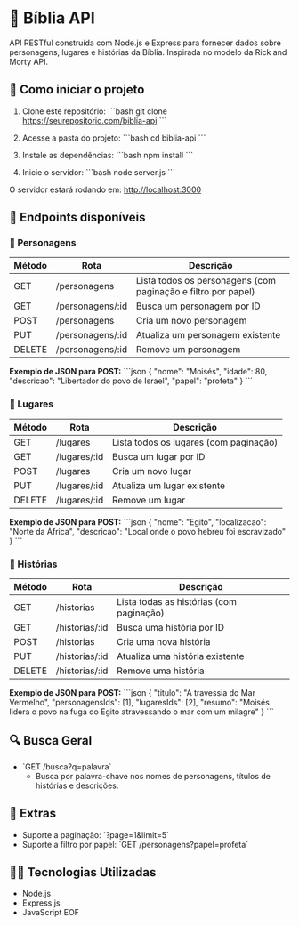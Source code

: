# 📖 Bíblia API

API RESTful construída com Node.js e Express para fornecer dados sobre personagens, lugares e histórias da Bíblia. Inspirada no modelo da Rick and Morty API.

## 🚀 Como iniciar o projeto

1. Clone este repositório:
\`\`\`bash
git clone https://seurepositorio.com/biblia-api
\`\`\`

2. Acesse a pasta do projeto:
\`\`\`bash
cd biblia-api
\`\`\`

3. Instale as dependências:
\`\`\`bash
npm install
\`\`\`

4. Inicie o servidor:
\`\`\`bash
node server.js
\`\`\`

O servidor estará rodando em: [http://localhost:3000](http://localhost:3000)

## 📌 Endpoints disponíveis

### 🔹 Personagens

| Método | Rota                  | Descrição                              |
|--------|-----------------------|----------------------------------------|
| GET    | /personagens          | Lista todos os personagens (com paginação e filtro por papel) |
| GET    | /personagens/:id      | Busca um personagem por ID             |
| POST   | /personagens          | Cria um novo personagem                |
| PUT    | /personagens/:id      | Atualiza um personagem existente       |
| DELETE | /personagens/:id      | Remove um personagem                   |

**Exemplo de JSON para POST:**
\`\`\`json
{
  "nome": "Moisés",
  "idade": 80,
  "descricao": "Libertador do povo de Israel",
  "papel": "profeta"
}
\`\`\`

### 🔹 Lugares

| Método | Rota            | Descrição                           |
|--------|-----------------|-------------------------------------|
| GET    | /lugares        | Lista todos os lugares (com paginação) |
| GET    | /lugares/:id    | Busca um lugar por ID               |
| POST   | /lugares        | Cria um novo lugar                  |
| PUT    | /lugares/:id    | Atualiza um lugar existente         |
| DELETE | /lugares/:id    | Remove um lugar                     |

**Exemplo de JSON para POST:**
\`\`\`json
{
  "nome": "Egito",
  "localizacao": "Norte da África",
  "descricao": "Local onde o povo hebreu foi escravizado"
}
\`\`\`

### 🔹 Histórias

| Método | Rota             | Descrição                          |
|--------|------------------|------------------------------------|
| GET    | /historias       | Lista todas as histórias (com paginação) |
| GET    | /historias/:id   | Busca uma história por ID          |
| POST   | /historias       | Cria uma nova história             |
| PUT    | /historias/:id   | Atualiza uma história existente    |
| DELETE | /historias/:id   | Remove uma história                |

**Exemplo de JSON para POST:**
\`\`\`json
{
  "titulo": "A travessia do Mar Vermelho",
  "personagensIds": [1],
  "lugaresIds": [2],
  "resumo": "Moisés lidera o povo na fuga do Egito atravessando o mar com um milagre"
}
\`\`\`

## 🔍 Busca Geral

- \`GET /busca?q=palavra\`
  - Busca por palavra-chave nos nomes de personagens, títulos de histórias e descrições.

## 📄 Extras

- Suporte a paginação: \`?page=1&limit=5\`
- Suporte a filtro por papel: \`GET /personagens?papel=profeta\`

## 🧑‍💻 Tecnologias Utilizadas

- Node.js
- Express.js
- JavaScript
EOF